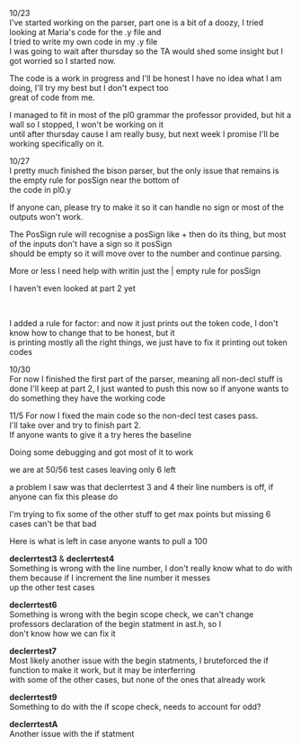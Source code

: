 10/23<br>
I've started working on the parser, part one is a bit of a doozy, I tried looking at Maria's code for the .y file and <br>
I tried to write my own code in my .y file<br>
I was going to wait after thursday so the TA would shed some insight but I got worried so I started now.<br>

The code is a work in progress and I'll be honest I have no idea what I am doing, I'll try my best but I don't expect too<br>
great of code from me.

I managed to fit in most of the pl0 grammar the professor provided, but hit a wall so I stopped, I won't be working on it<br>
until after thursday cause I am really busy, but next week I promise I'll be working specifically on it.<br>

10/27<br>
I pretty much finished the bison parser, but the only issue that remains is the empty rule for posSign near the bottom of <br>
the code in pl0.y

If anyone can, please try to make it so it can handle no sign or most of the outputs won't work.

The PosSign rule will recognise a posSign like + then do its thing, but most of the inputs don't have a sign so it posSign<br>
should be empty so it will move over to the number and continue parsing.

More or less I need help with writin just the | empty rule for posSign

I haven't even looked at part 2 yet

<br>

I added a rule for factor: and now it just prints out the token code, I don't know how to change that to be honest, but it <br>
is printing mostly all the right things, we just have to fix it printing out token codes

10/30 <br>
For now I finished the first part of the parser, meaning all non-decl stuff is done I'll keep at part 2, I just wanted to push this now so if anyone wants to do something they have the working code

11/5
For now I fixed the main code so the non-decl test cases pass.<br>
I'll take over and try to finish part 2.<br>
If anyone wants to give it a try heres the baseline<br>

Doing some debugging and got most of it to work<br>

we are at 50/56 test cases leaving only 6 left<br>

a problem I saw was that declerrtest 3 and 4 their line numbers is off, if anyone can fix this please do<br>

I'm trying to fix some of the other stuff to get max points but missing 6 cases can't be that bad<br>

Here is what is left in case anyone wants to pull a 100<br>

**declerrtest3** & **declerrtest4**<br>
Something is wrong with the line number, I don't really know what to do with them because if I increment the line number it messes<br>
up the other test cases

**declerrtest6**<br>
Something is wrong with the begin scope check, we can't change professors declaration of the begin statment in ast.h, so I <br>
don't know how we can fix it

**declerrtest7**<br>
Most likely another issue with the begin statments, I bruteforced the if function to make it work, but it may be interferring<br>
with some of the other cases, but none of the ones that already work

**declerrtest9**<br>
Something to do with the if scope check, needs to account for odd?

**declerrtestA**<br>
Another issue with the if statment


